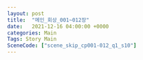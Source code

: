 ```yaml
---
layout: post
title:  "메인_회상_001~012장"
date:   2021-12-16 04:00:00 +0000
categories: Main
Tags: Story Main
SceneCode: ["scene_skip_cp001-012_q1_s10"]
---
```


